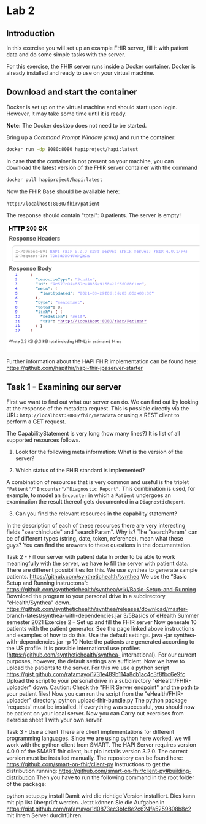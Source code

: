 # Lab 2

## Introduction

In this exercise you will set up an example FHIR server, fill it with patient data and do some simple tasks with the server.

For this exercise, the FHIR server runs inside a Docker container. Docker is already installed and ready to use on your virtual machine.

## Download and start the container
Docker is set up on the virtual machine and should start upon login. However, it may take some time until it is ready.

**Note:** The Docker desktop does not need to be started.

Bring up a *Command Prompt Window (cmd)* and run the container:

```bash
docker run -dp 8080:8080 hapiproject/hapi:latest
```

In case that the container is not present on your machine, you can download the latest version of the FHIR server container with the command

```bash
docker pull hapiproject/hapi:latest
```

Now the FHIR Base should be available here:

`http://localhost:8080/fhir/patient`

The response should contain "total": 0 patients. The server is empty!

![The FHIR server is empty](/assets/FHIR_server_empty.png)

Further information about the HAPI FHIR implementation can be found here: https://github.com/hapifhir/hapi-fhir-jpaserver-starter

## Task 1 - Examining our server

First we want to find out what our server can do. We can find out by looking at the response of the metadata request. This is possible directly via the URL: `http://localhost:8080/fhir/metadata` or using a REST client to perform a GET request.

The CapabilityStatement is very long (how many lines?) It is list of all supported resources follows.

1. Look for the following meta information: What is the version of the server?

2. Which status of the FHIR standard is implemented?

A combination of resources that is very common and useful is the triplet `"Patient"/"Encounter"/"Diagnostic Report"`. This combination is used, for example, to model an `Encounter` in which a `Patient` undergoes an examination the result thereof gets documented in a `DiagnosticReport`.

3. Can you find the relevant resources in the capability statement?

In the description of each of these resources there are very interesting fields "searchInclude" and
"searchParam". Why is?
The "searchParam" can be of different types (string, date, token, reference). mean what
these guys? You can find the answers to these questions in the documentation.

Task 2 - Fill our server with patient data
In order to be able to work meaningfully with the server, we have to fill the server with patient data.
There are different possibilities for this. We use synthea to generate sample patients.
https://github.com/synthetichealth/synthea
We use the “Basic Setup and Running instructons”:
https://github.com/synthetichealth/synthea/wiki/Basic-Setup-and-Running
Download the program to your personal drive in a subdirectory "eHealth/Synthea"
down.
https://github.com/synthetichealth/synthea/releases/download/master-
branch-latest/synthea-with-dependencies.jar
3/5Basics of eHealth
Summer semester 2021
Exercise 2 – Set up and fill the FHIR server
Now generate 10 patients with the patient generator. See the page linked above
instructions and examples of how to do this. Use the default settings.
java -jar synthea-with-dependencies.jar -p 10
Note: the patients are generated according to the US profile. It is possible international
use profiles (https://github.com/synthetichealth/synthea-
international). For our current purposes, however, the default settings are sufficient.
Now we have to upload the patients to the server. For this we use a python script
https://gist.github.com/rafamayo/1731e489b114a8cb1ac4c3f8fbc6e9fc
Upload the script to your personal drive in a subdirectory "eHealth/FHIR-uploader"
down.
Caution: Check the "FHIR Server endpoint" and the path to your patient files!
Now you can run the script from the "eHealth/FHIR-uploader" directory.
python upload-fhir-bundle.py
The python package 'requests' must be installed.
If everything was successful, you should now be patient on your local server. Now you can
Carry out exercises from exercise sheet 1 with your own server.

Task 3 - Use a client
There are client implementations for different programming languages. Since we are using python here
worked, we will work with the python client from SMART.
The HAPI Server requires version 4.0.0 of the SMART fhir client, but pip installs version 3.2.0.
The correct version must be installed manually. The repository can be found here:
https://github.com/smart-on-fhir/client-py
Instructions to get the distribution running:
https://github.com/smart-on-fhir/client-py#building-distribution
Then you have to run the following command in the root folder of the package:

python setup.py install
Damit wird die richtige Version installiert. Dies kann mit
pip list
überprüft werden.
Jetzt können Sie die Aufgaben in
https://gist.github.com/rafamayo/1d0873ec3bfc8e2c624fa5259808b8c2
mit Ihrem Server durchführen.


